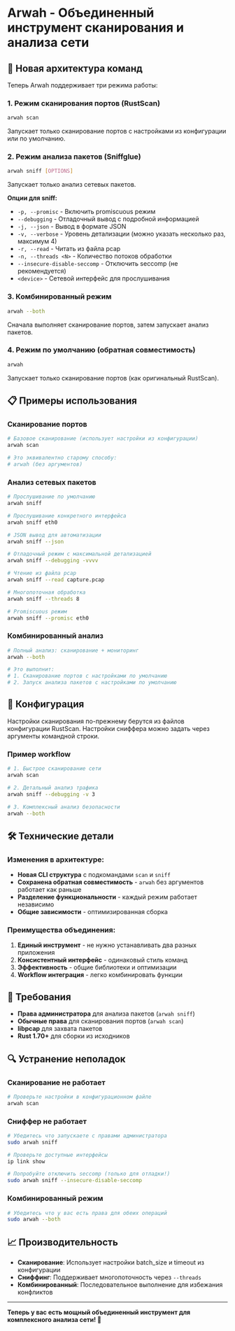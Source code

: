 # Arwah - Объединенный инструмент сканирования и анализа сети

## 🚀 Новая архитектура команд

Теперь Arwah поддерживает три режима работы:

### 1. Режим сканирования портов (RustScan)
```bash
arwah scan
```
Запускает только сканирование портов с настройками из конфигурации или по умолчанию.

### 2. Режим анализа пакетов (Sniffglue)
```bash
arwah sniff [OPTIONS]
```
Запускает только анализ сетевых пакетов.

**Опции для sniff:**
- `-p, --promisc` - Включить promiscuous режим
- `--debugging` - Отладочный вывод с подробной информацией
- `-j, --json` - Вывод в формате JSON
- `-v, --verbose` - Уровень детализации (можно указать несколько раз, максимум 4)
- `-r, --read` - Читать из файла pcap
- `-n, --threads <N>` - Количество потоков обработки
- `--insecure-disable-seccomp` - Отключить seccomp (не рекомендуется)
- `<device>` - Сетевой интерфейс для прослушивания

### 3. Комбинированный режим
```bash
arwah --both
```
Сначала выполняет сканирование портов, затем запускает анализ пакетов.

### 4. Режим по умолчанию (обратная совместимость)
```bash
arwah
```
Запускает только сканирование портов (как оригинальный RustScan).

## 📋 Примеры использования

### Сканирование портов
```bash
# Базовое сканирование (использует настройки из конфигурации)
arwah scan

# Это эквивалентно старому способу:
# arwah (без аргументов)
```

### Анализ сетевых пакетов
```bash
# Прослушивание по умолчанию
arwah sniff

# Прослушивание конкретного интерфейса
arwah sniff eth0

# JSON вывод для автоматизации
arwah sniff --json

# Отладочный режим с максимальной детализацией
arwah sniff --debugging -vvvv

# Чтение из файла pcap
arwah sniff --read capture.pcap

# Многопоточная обработка
arwah sniff --threads 8

# Promiscuous режим
arwah sniff --promisc eth0
```

### Комбинированный анализ
```bash
# Полный анализ: сканирование + мониторинг
arwah --both

# Это выполнит:
# 1. Сканирование портов с настройками по умолчанию
# 2. Запуск анализа пакетов с настройками по умолчанию
```

## 🔧 Конфигурация

Настройки сканирования по-прежнему берутся из файлов конфигурации RustScan.
Настройки сниффера можно задать через аргументы командной строки.

### Пример workflow

```bash
# 1. Быстрое сканирование сети
arwah scan

# 2. Детальный анализ трафика
arwah sniff --debugging -v 3

# 3. Комплексный анализ безопасности
arwah --both
```

## 🛠️ Технические детали

### Изменения в архитектуре:
- **Новая CLI структура** с подкомандами `scan` и `sniff`
- **Сохранена обратная совместимость** - `arwah` без аргументов работает как раньше
- **Разделение функциональности** - каждый режим работает независимо
- **Общие зависимости** - оптимизированная сборка

### Преимущества объединения:
1. **Единый инструмент** - не нужно устанавливать два разных приложения
2. **Консистентный интерфейс** - одинаковый стиль команд
3. **Эффективность** - общие библиотеки и оптимизации
4. **Workflow интеграция** - легко комбинировать функции

## 🚨 Требования

- **Права администратора** для анализа пакетов (`arwah sniff`)
- **Обычные права** для сканирования портов (`arwah scan`)
- **libpcap** для захвата пакетов
- **Rust 1.70+** для сборки из исходников

## 🔍 Устранение неполадок

### Сканирование не работает
```bash
# Проверьте настройки в конфигурационном файле
arwah scan
```

### Сниффер не работает
```bash
# Убедитесь что запускаете с правами администратора
sudo arwah sniff

# Проверьте доступные интерфейсы
ip link show

# Попробуйте отключить seccomp (только для отладки!)
sudo arwah sniff --insecure-disable-seccomp
```

### Комбинированный режим
```bash
# Убедитесь что у вас есть права для обеих операций
sudo arwah --both
```

## 📈 Производительность

- **Сканирование**: Использует настройки batch_size и timeout из конфигурации
- **Сниффинг**: Поддерживает многопоточность через `--threads`
- **Комбинированный**: Последовательное выполнение для избежания конфликтов

---

**Теперь у вас есть мощный объединенный инструмент для комплексного анализа сети! 🎉**